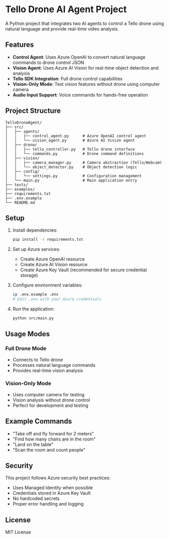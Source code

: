# Tello Drone AI Agent Project

A Python project that integrates two AI agents to control a Tello drone using natural language and provide real-time video analysis.

## Features

- **Control Agent**: Uses Azure OpenAI to convert natural language commands to drone control JSON
- **Vision Agent**: Uses Azure AI Vision for real-time object detection and analysis
- **Tello SDK Integration**: Full drone control capabilities
- **Vision-Only Mode**: Test vision features without drone using computer camera
- **Audio Input Support**: Voice commands for hands-free operation

## Project Structure

```
TelloDroneAgent/
├── src/
│   ├── agents/
│   │   ├── control_agent.py      # Azure OpenAI control agent
│   │   └── vision_agent.py       # Azure AI Vision agent
│   ├── drone/
│   │   ├── tello_controller.py   # Tello drone interface
│   │   └── commands.py           # Drone command definitions
│   ├── vision/
│   │   ├── camera_manager.py     # Camera abstraction (Tello/Webcam)
│   │   └── object_detector.py    # Object detection logic
│   ├── config/
│   │   └── settings.py           # Configuration management
│   └── main.py                   # Main application entry
├── tests/
├── examples/
├── requirements.txt
├── .env.example
└── README.md
```

## Setup

1. Install dependencies:
   ```bash
   pip install -r requirements.txt
   ```

2. Set up Azure services:
   - Create Azure OpenAI resource
   - Create Azure AI Vision resource
   - Create Azure Key Vault (recommended for secure credential storage)

3. Configure environment variables:
   ```bash
   cp .env.example .env
   # Edit .env with your Azure credentials
   ```

4. Run the application:
   ```bash
   python src/main.py
   ```

## Usage Modes

### Full Drone Mode
- Connects to Tello drone
- Processes natural language commands
- Provides real-time vision analysis

### Vision-Only Mode
- Uses computer camera for testing
- Vision analysis without drone control
- Perfect for development and testing

## Example Commands

- "Take off and fly forward for 2 meters"
- "Find how many chairs are in the room"
- "Land on the table"
- "Scan the room and count people"

## Security

This project follows Azure security best practices:
- Uses Managed Identity when possible
- Credentials stored in Azure Key Vault
- No hardcoded secrets
- Proper error handling and logging

## License

MIT License
